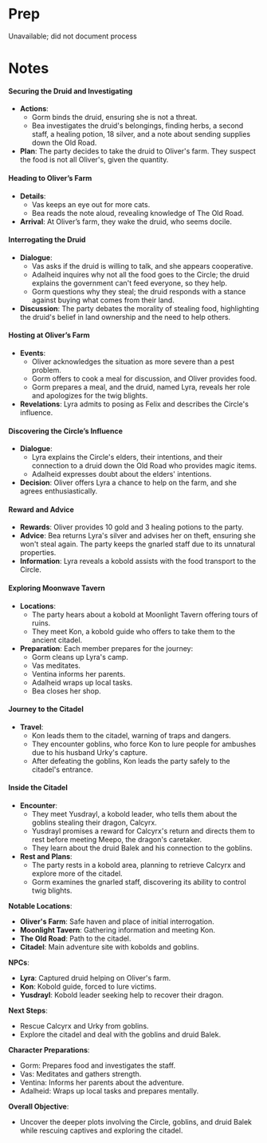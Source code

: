 # Prep
Unavailable; did not document process
# Notes

#### Securing the Druid and Investigating
- **Actions**:
  - Gorm binds the druid, ensuring she is not a threat.
  - Bea investigates the druid's belongings, finding herbs, a second staff, a healing potion, 18 silver, and a note about sending supplies down the Old Road.
- **Plan**: The party decides to take the druid to Oliver's farm. They suspect the food is not all Oliver's, given the quantity.

#### Heading to Oliver’s Farm
- **Details**:
  - Vas keeps an eye out for more cats.
  - Bea reads the note aloud, revealing knowledge of The Old Road.
- **Arrival**: At Oliver’s farm, they wake the druid, who seems docile.

#### Interrogating the Druid
- **Dialogue**:
  - Vas asks if the druid is willing to talk, and she appears cooperative.
  - Adalheid inquires why not all the food goes to the Circle; the druid explains the government can't feed everyone, so they help.
  - Gorm questions why they steal; the druid responds with a stance against buying what comes from their land.
- **Discussion**: The party debates the morality of stealing food, highlighting the druid's belief in land ownership and the need to help others.

#### Hosting at Oliver’s Farm
- **Events**:
  - Oliver acknowledges the situation as more severe than a pest problem.
  - Gorm offers to cook a meal for discussion, and Oliver provides food.
  - Gorm prepares a meal, and the druid, named Lyra, reveals her role and apologizes for the twig blights.
- **Revelations**: Lyra admits to posing as Felix and describes the Circle's influence.

#### Discovering the Circle’s Influence
- **Dialogue**:
  - Lyra explains the Circle's elders, their intentions, and their connection to a druid down the Old Road who provides magic items.
  - Adalheid expresses doubt about the elders' intentions.
- **Decision**: Oliver offers Lyra a chance to help on the farm, and she agrees enthusiastically.

#### Reward and Advice
- **Rewards**: Oliver provides 10 gold and 3 healing potions to the party.
- **Advice**: Bea returns Lyra's silver and advises her on theft, ensuring she won't steal again. The party keeps the gnarled staff due to its unnatural properties.
- **Information**: Lyra reveals a kobold assists with the food transport to the Circle.

#### Exploring Moonwave Tavern
- **Locations**:
  - The party hears about a kobold at Moonlight Tavern offering tours of ruins.
  - They meet Kon, a kobold guide who offers to take them to the ancient citadel.
- **Preparation**: Each member prepares for the journey:
  - Gorm cleans up Lyra's camp.
  - Vas meditates.
  - Ventina informs her parents.
  - Adalheid wraps up local tasks.
  - Bea closes her shop.

#### Journey to the Citadel
- **Travel**:
  - Kon leads them to the citadel, warning of traps and dangers.
  - They encounter goblins, who force Kon to lure people for ambushes due to his husband Urky's capture.
  - After defeating the goblins, Kon leads the party safely to the citadel's entrance.

#### Inside the Citadel
- **Encounter**:
  - They meet Yusdrayl, a kobold leader, who tells them about the goblins stealing their dragon, Calcyrx.
  - Yusdrayl promises a reward for Calcyrx's return and directs them to rest before meeting Meepo, the dragon's caretaker.
  - They learn about the druid Balek and his connection to the goblins.
- **Rest and Plans**:
  - The party rests in a kobold area, planning to retrieve Calcyrx and explore more of the citadel.
  - Gorm examines the gnarled staff, discovering its ability to control twig blights.

**Notable Locations**:
- **Oliver's Farm**: Safe haven and place of initial interrogation.
- **Moonlight Tavern**: Gathering information and meeting Kon.
- **The Old Road**: Path to the citadel.
- **Citadel**: Main adventure site with kobolds and goblins.

**NPCs**:
- **Lyra**: Captured druid helping on Oliver's farm.
- **Kon**: Kobold guide, forced to lure victims.
- **Yusdrayl**: Kobold leader seeking help to recover their dragon.

**Next Steps**:
- Rescue Calcyrx and Urky from goblins.
- Explore the citadel and deal with the goblins and druid Balek.

**Character Preparations**:
- Gorm: Prepares food and investigates the staff.
- Vas: Meditates and gathers strength.
- Ventina: Informs her parents about the adventure.
- Adalheid: Wraps up local tasks and prepares mentally.

**Overall Objective**:
- Uncover the deeper plots involving the Circle, goblins, and druid Balek while rescuing captives and exploring the citadel.
